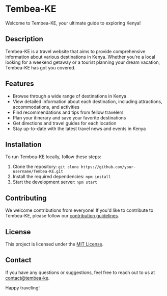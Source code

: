 # Tembea-KE

Welcome to Tembea-KE, your ultimate guide to exploring Kenya!

## Description

Tembea-KE is a travel website that aims to provide comprehensive information about various destinations in Kenya. Whether you're a local looking for a weekend getaway or a tourist planning your dream vacation, Tembea-KE has got you covered.

## Features

- Browse through a wide range of destinations in Kenya
- View detailed information about each destination, including attractions, accommodations, and activities
- Find recommendations and tips from fellow travelers
- Plan your itinerary and save your favorite destinations
- Get directions and travel guides for each location
- Stay up-to-date with the latest travel news and events in Kenya

## Installation

To run Tembea-KE locally, follow these steps:

1. Clone the repository: `git clone https://github.com/your-username/Tembea-KE.git`
2. Install the required dependencies: `npm install`
3. Start the development server: `npm start`

## Contributing

We welcome contributions from everyone! If you'd like to contribute to Tembea-KE, please follow our [contribution guidelines](CONTRIBUTING.md).

## License

This project is licensed under the [MIT License](LICENSE).

## Contact

If you have any questions or suggestions, feel free to reach out to us at [contact@tembea-ke](mailto:mseewak@gmail.com).

Happy traveling!